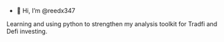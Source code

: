 - 👋 Hi, I’m @reedx347

Learning and using python to strengthen my analysis toolkit for Tradfi and Defi investing.
